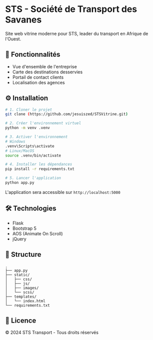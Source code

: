 # STS - Société de Transport des Savanes

Site web vitrine moderne pour STS, leader du transport en Afrique de l'Ouest.

## 🚀 Fonctionnalités

- Vue d'ensemble de l'entreprise
- Carte des destinations desservies
- Portail de contact clients
- Localisation des agences

## ⚙️ Installation

```bash
# 1. Cloner le projet
git clone (https://github.com/jesuiszed/STSVitrine.git)

# 2. Créer l'environnement virtuel
python -m venv .venv

# 3. Activer l'environnement
# Windows
.venv\Scripts\activate
# Linux/MacOS
source .venv/bin/activate

# 4. Installer les dépendances
pip install -r requirements.txt

# 5. Lancer l'application
python app.py
```

L'application sera accessible sur `http://localhost:5000`

## 🛠 Technologies

- Flask
- Bootstrap 5
- AOS (Animate On Scroll)
- jQuery

## 📁 Structure

```
.
├── app.py
├── static/
│   ├── css/
│   ├── js/
│   ├── images/
│   └── scss/
├── templates/
│   └── index.html
└── requirements.txt
```

## 📝 Licence

© 2024 STS Transport - Tous droits réservés
